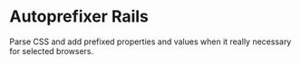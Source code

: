 # Autoprefixer Rails

Parse CSS and add prefixed properties and values when it really necessary
for selected browsers.
